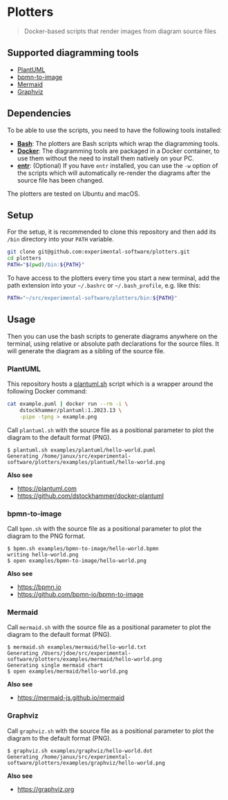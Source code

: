 # Plotters

> Docker-based scripts that render images from diagram source files

## Supported diagramming tools

- [PlantUML](#plantuml)
- [bpmn-to-image](#bpmn-to-image)
- [Mermaid](#mermaid)
- [Graphviz](#graphviz)

## Dependencies

To be able to use the scripts, you need to have the following tools installed:

- **[Bash](https://www.gnu.org/software/bash/)**: The plotters are Bash scripts which wrap the diagramming tools.
- **[Docker](https://www.docker.com)**: The diagramming tools are packaged in a Docker container, to use them without the need to install them natively on your PC.
- **[entr](https://dev.to/janux_de/run-a-bash-command-after-file-changes-unix-24jj)**: (Optional) If you have `entr` installed, you can use the `-w` option of the scripts which will automatically re-render the diagrams after the source file has been changed.

The plotters are tested on Ubuntu and macOS.

## Setup

For the setup, it is recommended to clone this repository and then add its `/bin` directory into your `PATH` variable.

```bash
git clone git@github.com:experimental-software/plotters.git
cd plotters
PATH="$(pwd)/bin:${PATH}"
```

To have access to the plotters every time you start a new terminal, add the path extension into your `~/.bashrc` or `~/.bash_profile`, e.g. like this:

```bash
PATH="~/src/experimental-software/plotters/bin:${PATH}"
```

## Usage

Then you can use the bash scripts to generate diagrams anywhere on the terminal, using relative or absolute path declarations for the source files. It will generate the diagram as a sibling of the source file.

### PlantUML

This repository hosts a [plantuml.sh](bin/plantuml.sh) script which is a wrapper around the following Docker command:

```sh
cat example.puml | docker run --rm -i \
    dstockhammer/plantuml:1.2023.13 \
    -pipe -tpng > example.png
```

Call `plantuml.sh` with the source file as a positional parameter to plot the diagram to the default format (PNG).

```
$ plantuml.sh examples/plantuml/hello-world.puml
Generating /home/janux/src/experimental-software/plotters/examples/plantuml/hello-world.png
```

**Also see**

- https://plantuml.com
- https://github.com/dstockhammer/docker-plantuml

### bpmn-to-image

Call `bpmn.sh` with the source file as a positional parameter to plot the diagram to the PNG format.

```
$ bpmn.sh examples/bpmn-to-image/hello-world.bpmn
writing hello-world.png
$ open examples/bpmn-to-image/hello-world.png
```

**Also see**

- https://bpmn.io
- https://github.com/bpmn-io/bpmn-to-image

### Mermaid

Call `mermaid.sh` with the source file as a positional parameter to plot the diagram to the default format (PNG).

```
$ mermaid.sh examples/mermaid/hello-world.txt
Generating /Users/jdoe/src/experimental-software/plotters/examples/mermaid/hello-world.png
Generating single mermaid chart
$ open examples/mermaid/hello-world.png
```

**Also see**

- https://mermaid-js.github.io/mermaid

### Graphviz

Call `graphviz.sh` with the source file as a positional parameter to plot the diagram to the default format (PNG).

```
$ graphviz.sh examples/graphviz/hello-world.dot
Generating /home/janux/src/experimental-software/plotters/examples/graphviz/hello-world.png
```

**Also see**

- https://graphviz.org
